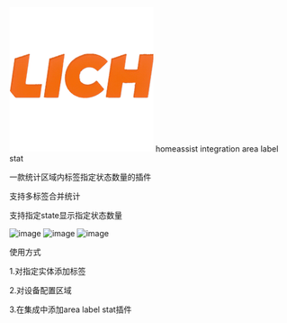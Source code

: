 <img width="256" height="256" alt="icon" src="https://github.com/819548945/area_label_stat/blob/main/icon/icon.png?raw=true" />
homeassist integration  area label stat

一款统计区域内标签指定状态数量的插件

支持多标签合并统计

支持指定state显示指定状态数量

<img width="500"  alt="image" src="https://github.com/user-attachments/assets/99d5d895-d579-4ace-9062-c86e73b698dc" />
<img width="500"  alt="image" src="https://github.com/user-attachments/assets/64551085-5b45-4df0-8acd-ab8486d76a51" />
<img width="500"  alt="image" src="https://github.com/user-attachments/assets/90c8d08c-e0a8-4f69-af1f-99cba3ab1a5c" />

使用方式 

 1.对指定实体添加标签
 
 2.对设备配置区域
 
 3.在集成中添加area label stat插件
